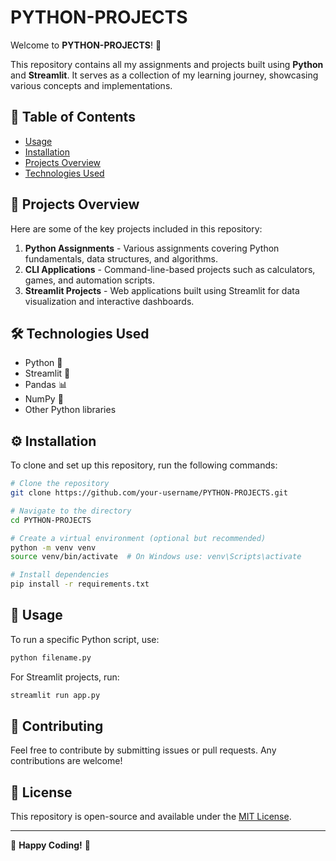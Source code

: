 # PYTHON-PROJECTS

Welcome to **PYTHON-PROJECTS**! 🚀

This repository contains all my assignments and projects built using **Python** and **Streamlit**. It serves as a collection of my learning journey, showcasing various concepts and implementations.

## 📌 Table of Contents
- [Usage](#usage)
- [Installation](#installation)
- [Projects Overview](#projects-overview)
- [Technologies Used](#technologies-used)

## 📂 Projects Overview
Here are some of the key projects included in this repository:

1. **Python Assignments** - Various assignments covering Python fundamentals, data structures, and algorithms.
2. **CLI Applications** - Command-line-based projects such as calculators, games, and automation scripts.
3. **Streamlit Projects** - Web applications built using Streamlit for data visualization and interactive dashboards.

## 🛠 Technologies Used
- Python 🐍
- Streamlit 🎈
- Pandas 📊
- NumPy 🔢
- Other Python libraries

## ⚙️ Installation
To clone and set up this repository, run the following commands:

```bash
# Clone the repository
git clone https://github.com/your-username/PYTHON-PROJECTS.git

# Navigate to the directory
cd PYTHON-PROJECTS

# Create a virtual environment (optional but recommended)
python -m venv venv
source venv/bin/activate  # On Windows use: venv\Scripts\activate

# Install dependencies
pip install -r requirements.txt
```

## 🚀 Usage
To run a specific Python script, use:
```bash
python filename.py
```
For Streamlit projects, run:
```bash
streamlit run app.py
```

## 🤝 Contributing
Feel free to contribute by submitting issues or pull requests. Any contributions are welcome!

## 📜 License
This repository is open-source and available under the [MIT License](LICENSE).

---
🎯 **Happy Coding!** 🚀

